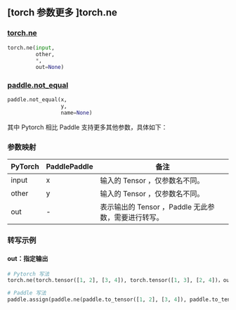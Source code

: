 ## [torch 参数更多 ]torch.ne

### [torch.ne](https://pytorch.org/docs/stable/generated/torch.ne.html?highlight=torch.ne#torch.ne)

```python
torch.ne(input,
         other,
         *,
         out=None)
```

### [paddle.not_equal](https://www.paddlepaddle.org.cn/documentation/docs/zh/api/paddle/not_equal_cn.html#not_equal)

```python
paddle.not_equal(x,
                 y,
                 name=None)
```

其中 Pytorch 相比 Paddle 支持更多其他参数，具体如下：

### 参数映射
| PyTorch       | PaddlePaddle | 备注                                                   |
| ------------- | ------------ | ------------------------------------------------------ |
| input         | x            | 输入的 Tensor ，仅参数名不同。                          |
| other         | y            | 输入的 Tensor ，仅参数名不同。                          |
| out           | -            | 表示输出的 Tensor ，Paddle 无此参数，需要进行转写。       |


### 转写示例
#### out：指定输出
```python
# Pytorch 写法
torch.ne(torch.tensor([1, 2], [3, 4]), torch.tensor([1, 3], [2, 4])，out=y)

# Paddle 写法
paddle.assign(paddle.ne(paddle.to_tensor([1, 2], [3, 4]), paddle.to_tensor([1, 3], [2, 4]), y))
```
